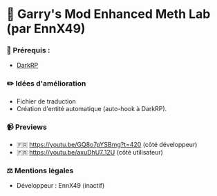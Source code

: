 # 📰 Garry's Mod Enhanced Meth Lab (par EnnX49)

### 📃 Prérequis :
- [DarkRP](https://github.com/FPtje/DarkRP)

### ✏️ Idées d'amélioration
- Fichier de traduction
- Création d'entité automatique (auto-hook à DarkRP).

### 📹 Previews
- 🇫🇷 https://youtu.be/GQ8o7pYSBmg?t=420 (côté développeur)
- 🇫🇷 https://youtu.be/axuDhU7_12U (côté utilisateur) 

### ⚖️ Mentions légales
- Développeur : EnnX49 (inactif)